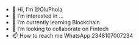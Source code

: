 - 👋 Hi, I’m @OluPhola
- 👀 I’m interested in ...
- 🌱 I’m currently learning Blockchain
- 💞️ I’m looking to collaborate on Fintech
- 📫 How to reach me WhatsApp 2348107007234

<!---
OluPhola/OluPhola is a ✨ special ✨ repository because its `README.md` (this file) appears on your GitHub profile.
You can click the Preview link to take a look at your changes.
--->
